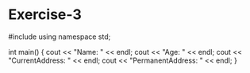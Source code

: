 # Exercise-3

#include <iostream>
using namespace std;

int main()
{
    cout << "Name: " << endl;
    cout << "Age: " << endl;
    cout << "CurrentAddress: " << endl;
    cout << "PermanentAddress: " << endl;
}
